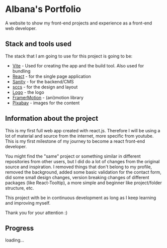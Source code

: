 # Albana's Portfolio

A website to show my front-end projects and experience as a front-end web developer.

## Stack and tools used

The stack that I am going to use for this project is going to be:
- [Vite](https://vitejs.dev/) - Used for creating the app and the build tool. Also used for bundling
- [React](https://reactjs.org/) - for the single page application
- [Sanity](https://www.sanity.io/) - for the backend/CMS
- [sccs](https://sass-lang.com/) - for the design and layout
- [Logo](https://logo.com/) - the logo
- [FramerMotion](https://www.framer.com/motion/) - (ani)motion library
- [Pixabay](https://pixabay.com/) - images for the content


## Information about the project

This is my first full web app created with react.js. Therefore I will be using a lot of material and source from the internet, more specific from youtube. This is my first milestone of my journey to become a react front-end developer.

You might find the "same" project or something similar in different repositories from other users, but I did do a lot of changes from the original source and inspiration. I removed things that don't belong to my profile, removed the background, added some basic validation for the contact form, did some small design changes, version breaking changes of different packages (like React-Tooltip), a more simple and beginner like project/folder structure, etc. 

This project with be in continuous development as long as I keep learning and improving myself.

Thank you for your attention :)


## Progress

loading...

